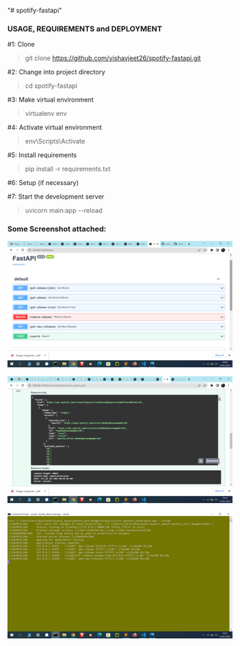 "# spotify-fastapi"

### USAGE, REQUIREMENTS and DEPLOYMENT

#1: Clone 
> git clone https://github.com/vishavjeet26/spotify-fastapi.git

#2: Change into project directory
>cd spotify-fastapi

#3: Make virtual environment
>virtualenv env

#4: Activate virtual environment
>env\Scripts\Activate

#5: Install requirements
>pip install -r requirements.txt

#6: Setup (if necessary)

#7: Start the development server
>uvicorn main:app --reload 

### Some Screenshot attached:

<img src="screenshoot/1.png" alt="Integrate SPOTIFY API FASTAPI">
<br><br>
<img src="screenshoot/2.png" alt="Integrate SPOTIFY API FASTAPI">
<br><br>
<img src="screenshoot/3.png" alt="Integrate SPOTIFY API FASTAPI">


